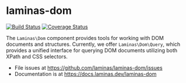 # laminas-dom

[![Build Status](https://travis-ci.org/laminas/laminas-dom.svg?branch=master)](https://travis-ci.org/laminas/laminas-dom)
[![Coverage Status](https://coveralls.io/repos/laminas/laminas-dom/badge.svg?branch=master)](https://coveralls.io/r/laminas/laminas-dom?branch=master)

The `Laminas\Dom` component provides tools for working with DOM documents and
structures. Currently, we offer `Laminas\Dom\Query`, which provides a unified
interface for querying DOM documents utilizing both XPath and CSS selectors.


- File issues at https://github.com/laminas/laminas-dom/issues
- Documentation is at https://docs.laminas.dev/laminas-dom
